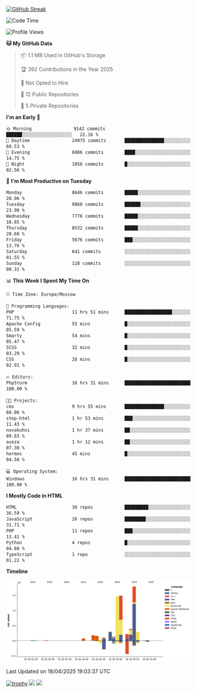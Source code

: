[![GitHub Streak](https://github-readme-streak-stats.herokuapp.com/?user=yogik10)](https://git.io/streak-stats)
<!--START_SECTION:waka-->
![Code Time](http://img.shields.io/badge/Code%20Time-1%2C275%20hrs%2031%20mins-blue)

![Profile Views](http://img.shields.io/badge/Profile%20Views-0-blue)

**🐱 My GitHub Data** 

> 📦 1.1 MB Used in GitHub's Storage 
 > 
> 🏆 392 Contributions in the Year 2025
 > 
> 🚫 Not Opted to Hire
 > 
> 📜 12 Public Repositories 
 > 
> 🔑 5 Private Repositories 
 > 
**I'm an Early 🐤** 

```text
🌞 Morning                9142 commits        ██████░░░░░░░░░░░░░░░░░░░   22.16 % 
🌆 Daytime                24975 commits       ███████████████░░░░░░░░░░   60.53 % 
🌃 Evening                6086 commits        ████░░░░░░░░░░░░░░░░░░░░░   14.75 % 
🌙 Night                  1056 commits        █░░░░░░░░░░░░░░░░░░░░░░░░   02.56 % 
```
📅 **I'm Most Productive on Tuesday** 

```text
Monday                   8646 commits        █████░░░░░░░░░░░░░░░░░░░░   20.96 % 
Tuesday                  9860 commits        ██████░░░░░░░░░░░░░░░░░░░   23.90 % 
Wednesday                7776 commits        █████░░░░░░░░░░░░░░░░░░░░   18.85 % 
Thursday                 8532 commits        █████░░░░░░░░░░░░░░░░░░░░   20.68 % 
Friday                   5676 commits        ███░░░░░░░░░░░░░░░░░░░░░░   13.76 % 
Saturday                 641 commits         ░░░░░░░░░░░░░░░░░░░░░░░░░   01.55 % 
Sunday                   128 commits         ░░░░░░░░░░░░░░░░░░░░░░░░░   00.31 % 
```


📊 **This Week I Spent My Time On** 

```text
🕑︎ Time Zone: Europe/Moscow

💬 Programming Languages: 
PHP                      11 hrs 51 mins      ██████████████████░░░░░░░   71.75 % 
Apache Config            55 mins             █░░░░░░░░░░░░░░░░░░░░░░░░   05.59 % 
Smarty                   54 mins             █░░░░░░░░░░░░░░░░░░░░░░░░   05.47 % 
SCSS                     32 mins             █░░░░░░░░░░░░░░░░░░░░░░░░   03.29 % 
CSS                      28 mins             █░░░░░░░░░░░░░░░░░░░░░░░░   02.91 % 

🔥 Editors: 
PhpStorm                 16 hrs 31 mins      █████████████████████████   100.00 % 

🐱‍💻 Projects: 
cms                      9 hrs 55 mins       ███████████████░░░░░░░░░░   60.06 % 
step-html                1 hr 53 mins        ███░░░░░░░░░░░░░░░░░░░░░░   11.43 % 
novakuhni                1 hr 37 mins        ██░░░░░░░░░░░░░░░░░░░░░░░   09.83 % 
aveza                    1 hr 12 mins        ██░░░░░░░░░░░░░░░░░░░░░░░   07.30 % 
hermes                   45 mins             █░░░░░░░░░░░░░░░░░░░░░░░░   04.56 % 

💻 Operating System: 
Windows                  16 hrs 31 mins      █████████████████████████   100.00 % 
```

**I Mostly Code in HTML** 

```text
HTML                     30 repos            █████████░░░░░░░░░░░░░░░░   36.59 % 
JavaScript               26 repos            ████████░░░░░░░░░░░░░░░░░   31.71 % 
PHP                      11 repos            ███░░░░░░░░░░░░░░░░░░░░░░   13.41 % 
Python                   4 repos             █░░░░░░░░░░░░░░░░░░░░░░░░   04.88 % 
TypeScript               1 repo              ░░░░░░░░░░░░░░░░░░░░░░░░░   01.22 % 
```



**Timeline**

![Lines of Code chart](https://raw.githubusercontent.com/Yogik10/Yogik10/main/assets/bar_graph.png)


 Last Updated on 18/04/2025 19:03:37 UTC
<!--END_SECTION:waka-->
[![trophy](https://github-profile-trophy.vercel.app/?username=yogik10)](https://github.com/ryo-ma/github-profile-trophy)
![](https://github-profile-summary-cards.vercel.app/api/cards/profile-details?username=yogik10&theme=solarized_dark)
![](https://github-profile-summary-cards.vercel.app/api/cards/most-commit-language?username=yogik10&theme=solarized_dark)


